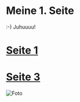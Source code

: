 # Meine 1. Seite
:-)
Juhuuuu! 

# [Seite 1](https://juliaflaschar.github.io/page1.md)

# [Seite 3](https://juliaflaschar.github.io/page3.md)


![Foto](https://juliaflaschar.github.io/MG_1061.JPG)


